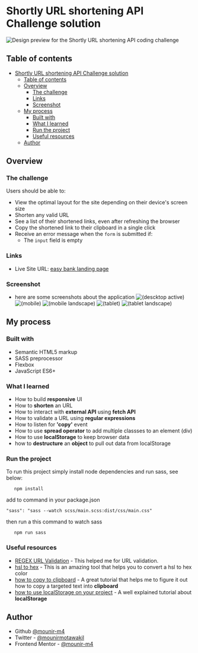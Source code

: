 # Shortly URL shortening API Challenge solution

![Design preview for the Shortly URL shortening API coding challenge](./dist/images/screenshots/Shortly-active.png)

## Table of contents

- [Shortly URL shortening API Challenge solution](#shortly-url-shortening-api-challenge-solution)
  - [Table of contents](#table-of-contents)
  - [Overview](#overview)
    - [The challenge](#the-challenge)
    - [Links](#links)
    - [Screenshot](#screenshot)
  - [My process](#my-process)
    - [Built with](#built-with)
    - [What I learned](#what-i-learned)
    - [Run the project](#run-the-project)
    - [Useful resources](#useful-resources)
  - [Author](#author)

## Overview

### The challenge

Users should be able to:

- View the optimal layout for the site depending on their device's screen size
- Shorten any valid URL
- See a list of their shortened links, even after refreshing the browser
- Copy the shortened link to their clipboard in a single click
- Receive an error message when the `form` is submitted if:
  - The `input` field is empty

### Links

- Live Site URL: [easy bank landing page](link)

### Screenshot

- here are some screenshots about the application
![(descktop active)](./dist/images/screenshots/Shortly-active.png)
![(mobile)](./dist/images/screenshots/Shortly-phone.png)
![(mobile landscape)](./dist/images/screenshots/Shortly-phone-landscape.png)
![(tablet)](./dist/images/screenshots/Shortly-tablets.png)
![(tablet landscape)](./dist/images/screenshots/Shortly-tablets-landscape.png)

## My process

### Built with

- Semantic HTML5 markup
- SASS preprocessor
- Flexbox
- JavaScript ES6+

### What I learned

- How to build **responsive** UI
- How to **shorten** an URL
- How to interact with **external API** using **fetch API**
- How to validate a URL using **regular expressions**
- How to listen for **'copy'** event
- How to use **spread operator**  to add multiple classses to an element (div)
- How to use **localStorage** to keep browser data 
- how to **destructure** an **object** to pull out data from localStorage  
  
### Run the project

To run this project simply install node dependencies and run sass, see below:

```shell
   npm install 
```

add to command in your package.json

```shell
"sass": "sass --watch scss/main.scss:dist/css/main.css"
```

then run a this command to watch sass

```shell
   npm run sass
```

### Useful resources

- [REGEX URL Validation](https://regexr.com/39nr7) - This helped me for URL validation.
- [hsl to hex](https://htmlcolors.com/hsl-to-hex) - This is an amazing tool that helps you to convert a hsl to hex color
- [how to copy to clipboard](https://www.w3schools.com/howto/howto_js_copy_clipboard.asp) - A great tutorial that helps me to figure it out how to copy a targeted text into **clipboard**
- [how to use localStorage on your project](https://developer.mozilla.org/en-US/docs/Web/API/Window/localStorage) - A well explained tutorial about **localStorage**

## Author

- Github [@mounir-m4](https://github.com/mounir-m4)
- Twitter - [@mounirmotawakil](https://twitter.com/mounirmotawakil)
- Frontend Mentor - [@mounir-m4](https://www.frontendmentor.io/profile/mounir-m4)